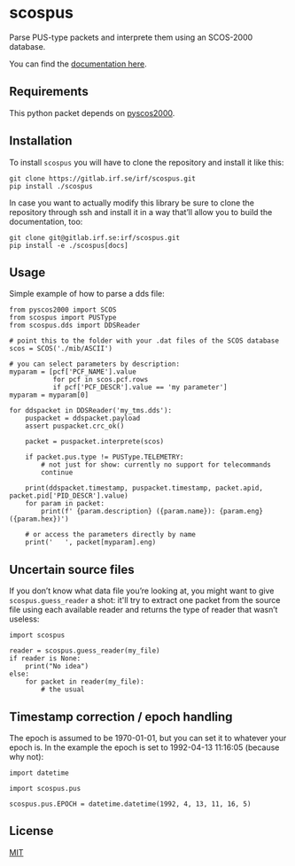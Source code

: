# scospus

Parse PUS-type packets and interprete them using an SCOS-2000 database.

You can find the [documentation here](https://irf.developer.irf.se/scospus/).

## Requirements

This python packet depends on [pyscos2000](https://gitlab.irf.se/irf/pyscos2000).


## Installation

To install `scospus` you will have to clone the repository and install 
it like this:

    git clone https://gitlab.irf.se/irf/scospus.git
    pip install ./scospus

In case you want to actually modify this library be sure to clone the 
repository through ssh and install it in a way that’ll allow you to build 
the documentation, too:

    git clone git@gitlab.irf.se:irf/scospus.git
    pip install -e ./scospus[docs]


## Usage

Simple example of how to parse a dds file:

    from pyscos2000 import SCOS
    from scospus import PUSType
    from scospus.dds import DDSReader

    # point this to the folder with your .dat files of the SCOS database
    scos = SCOS('./mib/ASCII')

    # you can select parameters by description:
    myparam = [pcf['PCF_NAME'].value
               for pcf in scos.pcf.rows
               if pcf['PCF_DESCR'].value == 'my parameter']
    myparam = myparam[0]

    for ddspacket in DDSReader('my_tms.dds'):
        puspacket = ddspacket.payload
        assert puspacket.crc_ok()

        packet = puspacket.interprete(scos)

        if packet.pus.type != PUSType.TELEMETRY:
            # not just for show: currently no support for telecommands
            continue

        print(ddspacket.timestamp, puspacket.timestamp, packet.apid, packet.pid['PID_DESCR'].value)
        for param in packet:
            print(f' {param.description} ({param.name}): {param.eng} ({param.hex})')

        # or access the parameters directly by name
        print('   ', packet[myparam].eng)


## Uncertain source files

If you don’t know what data file you’re looking at, you might want to give 
`scospus.guess_reader` a shot: it'll try to extract one packet from the 
source file using each available reader and returns the type of reader that 
wasn’t useless:

    import scospus

    reader = scospus.guess_reader(my_file)
    if reader is None:
        print("No idea")
    else:
        for packet in reader(my_file):
            # the usual


## Timestamp correction / epoch handling

The epoch is assumed to be 1970-01-01, but you can set it to whatever your 
epoch is. In the example the epoch is set to 1992-04-13 11:16:05 (because 
why not):

    import datetime

    import scospus.pus

    scospus.pus.EPOCH = datetime.datetime(1992, 4, 13, 11, 16, 5)


## License

[MIT](LICENSE)
